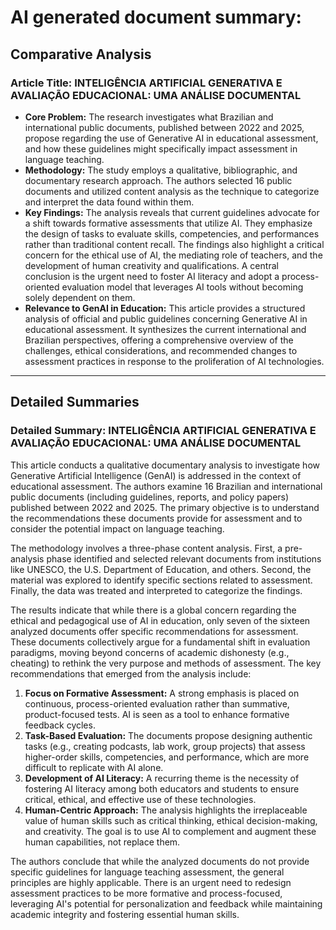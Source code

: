 # AI generated document summary:

## Comparative Analysis

### Article Title: INTELIGÊNCIA ARTIFICIAL GENERATIVA E AVALIAÇÃO EDUCACIONAL: UMA ANÁLISE DOCUMENTAL
- **Core Problem:** The research investigates what Brazilian and international public documents, published between 2022 and 2025, propose regarding the use of Generative AI in educational assessment, and how these guidelines might specifically impact assessment in language teaching.
- **Methodology:** The study employs a qualitative, bibliographic, and documentary research approach. The authors selected 16 public documents and utilized content analysis as the technique to categorize and interpret the data found within them.
- **Key Findings:** The analysis reveals that current guidelines advocate for a shift towards formative assessments that utilize AI. They emphasize the design of tasks to evaluate skills, competencies, and performances rather than traditional content recall. The findings also highlight a critical concern for the ethical use of AI, the mediating role of teachers, and the development of human creativity and qualifications. A central conclusion is the urgent need to foster AI literacy and adopt a process-oriented evaluation model that leverages AI tools without becoming solely dependent on them.
- **Relevance to GenAI in Education:** This article provides a structured analysis of official and public guidelines concerning Generative AI in educational assessment. It synthesizes the current international and Brazilian perspectives, offering a comprehensive overview of the challenges, ethical considerations, and recommended changes to assessment practices in response to the proliferation of AI technologies.

---

## Detailed Summaries

### Detailed Summary: INTELIGÊNCIA ARTIFICIAL GENERATIVA E AVALIAÇÃO EDUCACIONAL: UMA ANÁLISE DOCUMENTAL

This article conducts a qualitative documentary analysis to investigate how Generative Artificial Intelligence (GenAI) is addressed in the context of educational assessment. The authors examine 16 Brazilian and international public documents (including guidelines, reports, and policy papers) published between 2022 and 2025. The primary objective is to understand the recommendations these documents provide for assessment and to consider the potential impact on language teaching.

The methodology involves a three-phase content analysis. First, a pre-analysis phase identified and selected relevant documents from institutions like UNESCO, the U.S. Department of Education, and others. Second, the material was explored to identify specific sections related to assessment. Finally, the data was treated and interpreted to categorize the findings.

The results indicate that while there is a global concern regarding the ethical and pedagogical use of AI in education, only seven of the sixteen analyzed documents offer specific recommendations for assessment. These documents collectively argue for a fundamental shift in evaluation paradigms, moving beyond concerns of academic dishonesty (e.g., cheating) to rethink the very purpose and methods of assessment. The key recommendations that emerged from the analysis include:

1.  **Focus on Formative Assessment:** A strong emphasis is placed on continuous, process-oriented evaluation rather than summative, product-focused tests. AI is seen as a tool to enhance formative feedback cycles.
2.  **Task-Based Evaluation:** The documents propose designing authentic tasks (e.g., creating podcasts, lab work, group projects) that assess higher-order skills, competencies, and performance, which are more difficult to replicate with AI alone.
3.  **Development of AI Literacy:** A recurring theme is the necessity of fostering AI literacy among both educators and students to ensure critical, ethical, and effective use of these technologies.
4.  **Human-Centric Approach:** The analysis highlights the irreplaceable value of human skills such as critical thinking, ethical decision-making, and creativity. The goal is to use AI to complement and augment these human capabilities, not replace them.

The authors conclude that while the analyzed documents do not provide specific guidelines for language teaching assessment, the general principles are highly applicable. There is an urgent need to redesign assessment practices to be more formative and process-focused, leveraging AI's potential for personalization and feedback while maintaining academic integrity and fostering essential human skills.